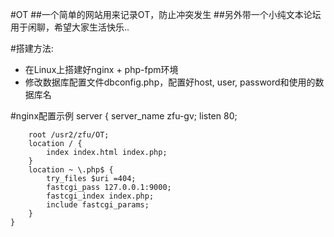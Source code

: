 #OT
##一个简单的网站用来记录OT，防止冲突发生
##另外带一个小纯文本论坛用于闲聊，希望大家生活快乐..

#搭建方法:

* 在Linux上搭建好nginx + php-fpm环境
* 修改数据库配置文件dbconfig.php，配置好host, user, password和使用的数据库名

#nginx配置示例
    server {
        server_name zfu-gv;
        listen 80; 

        root /usr2/zfu/OT;
        location / { 
            index index.html index.php;
        }   
        location ~ \.php$ {
            try_files $uri =404;
            fastcgi_pass 127.0.0.1:9000;
            fastcgi_index index.php;
            include fastcgi_params;
        }
    }
